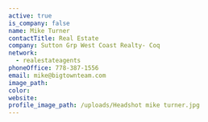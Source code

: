 ```yaml
---
active: true
is_company: false
name: Mike Turner
contactTitle: Real Estate
company: Sutton Grp West Coast Realty- Coq
network:
  - realestateagents
phoneOffice: 778-387-1556
email: mike@bigtownteam.com
image_path:
color:
website:
profile_image_path: /uploads/Headshot mike turner.jpg
---
```

